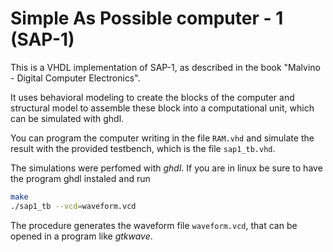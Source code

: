 # Simple As Possible computer - 1  (SAP-1)

This is a VHDL implementation of SAP-1, as described in the book "Malvino -
Digital Computer Electronics". 

It uses behavioral modeling to create the blocks of the computer and structural
model to assemble these block into a computational unit, which can be simulated with ghdl. 

You can program the computer writing in the file ```RAM.vhd``` and simulate the
result with the provided testbench, which is the file ```sap1_tb.vhd```.

The simulations were perfomed with *ghdl*. If you are in linux be sure to have the program ghdl instaled and run

```bash
make
./sap1_tb --vcd=waveform.vcd
```

The procedure generates the waveform file ```waveform.vcd```, that can be opened in a program like *gtkwave*.


